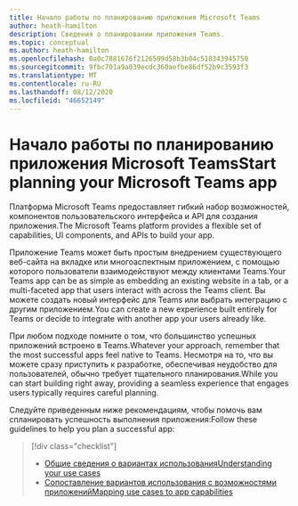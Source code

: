 ```yaml
---
title: Начало работы по планированию приложения Microsoft Teams
author: heath-hamilton
description: Сведения о планировании приложения Teams.
ms.topic: conceptual
ms.author: heath-hamilton
ms.openlocfilehash: 0a0c7881676f2126509d58b3b04c518343945750
ms.sourcegitcommit: 9fbc701a9a039ecdc360aefbe86df52b9c3593f3
ms.translationtype: MT
ms.contentlocale: ru-RU
ms.lasthandoff: 08/12/2020
ms.locfileid: "46652149"
---
```

# <a name="start-planning-your-microsoft-teams-app"></a><span data-ttu-id="dce26-103">Начало работы по планированию приложения Microsoft Teams</span><span class="sxs-lookup"><span data-stu-id="dce26-103">Start planning your Microsoft Teams app</span></span>

<span data-ttu-id="dce26-104">Платформа Microsoft Teams предоставляет гибкий набор возможностей, компонентов пользовательского интерфейса и API для создания приложения.</span><span class="sxs-lookup"><span data-stu-id="dce26-104">The Microsoft Teams platform provides a flexible set of capabilities, UI components, and APIs to build your app.</span></span>

<span data-ttu-id="dce26-105">Приложение Teams может быть простым внедрением существующего веб-сайта на вкладке или многоаспектным приложением, с помощью которого пользователи взаимодействуют между клиентами Teams.</span><span class="sxs-lookup"><span data-stu-id="dce26-105">Your Teams app can be as simple as embedding an existing website in a tab, or a multi-faceted app that users interact with across the Teams client.</span></span> <span data-ttu-id="dce26-106">Вы можете создать новый интерфейс для Teams или выбрать интеграцию с другим приложением.</span><span class="sxs-lookup"><span data-stu-id="dce26-106">You can create a new experience built entirely for Teams or decide to integrate with another app your users already like.</span></span>

<span data-ttu-id="dce26-107">При любом подходе помните о том, что большинство успешных приложений встроено в Teams.</span><span class="sxs-lookup"><span data-stu-id="dce26-107">Whatever your approach, remember that the most successful apps feel native to Teams.</span></span> <span data-ttu-id="dce26-108">Несмотря на то, что вы можете сразу приступить к разработке, обеспечивая неудобство для пользователей, обычно требует тщательного планирования.</span><span class="sxs-lookup"><span data-stu-id="dce26-108">While you can start building right away, providing a seamless experience that engages users typically requires careful planning.</span></span>

<span data-ttu-id="dce26-109">Следуйте приведенным ниже рекомендациям, чтобы помочь вам спланировать успешность выполнения приложения:</span><span class="sxs-lookup"><span data-stu-id="dce26-109">Follow these guidelines to help you plan a successful app:</span></span>

> [!div class="checklist"]
>
> * [<span data-ttu-id="dce26-110">Общие сведения о вариантах использования</span><span class="sxs-lookup"><span data-stu-id="dce26-110">Understanding your use cases</span></span>](../../concepts/design/understand-use-cases.md)
> * [<span data-ttu-id="dce26-111">Сопоставление вариантов использования с возможностями приложений</span><span class="sxs-lookup"><span data-stu-id="dce26-111">Mapping use cases to app capabilities</span></span>](../../concepts/design/map-use-cases.md)

